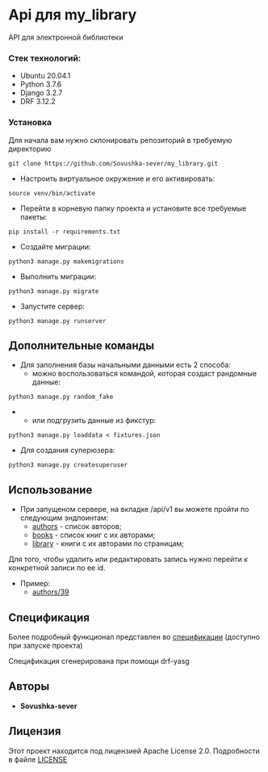 # Api для my_library
API для электронной библиотеки

### Стек технологий:

- Ubuntu 20.04.1
- Python 3.7.6
- Django 3.2.7
- DRF 3.12.2

### Установка

Для начала вам нужно склонировать репозиторий в требуемую директорию
```
git clone https://github.com/Sovushka-sever/my_library.git
```
- Настроить виртуальное окружение и его активировать:
```
source venv/bin/activate
```
- Перейти в корневую папку проекта и установите все требуемые пакеты:
```
pip install -r requirements.txt
```
- Создайте миграции:
```
python3 manage.py makemigrations
```
- Выполнить миграции:
```
python3 manage.py migrate
```
- Запустите сервер: 
```
python3 manage.py runserver
```

## Дополнительные команды

- Для заполнения базы начальными данными есть 2 способа:
  - можно воспользоваться командой, которая создаст рандомные данные:

```
python3 manage.py random_fake
```
- 
  - или подгрузить данные из фикстур:
```
python3 manage.py loaddata < fixtures.json
```
- Для создания суперюзера:
```
python3 manage.py createsuperuser
```
## Использование

- При запущеном сервере, на вкладке /api/v1 вы можете пройти по следующим эндпоинтам:
    - [authors](http://localhost:8080/api/v1/authors) - список авторов;
    - [books](http://localhost:8080/api/v1/books) - список книг с их авторами;
    - [library](http://localhost:8080/api/v1/library) - книги с их авторами по страницам;

Для того, чтобы удалить или редактировать запись нужно перейти к конкретной записи по ее id. 
- Пример:
    - [authors/39](http://localhost:8081/api/v1/authors/39/)

## Спецификация

Более подробный функционал представлен во [спецификации](http://127.0.0.1:8000/swagger/)
(доступно при запуске проекта)

Спецификация сгенерирована при помощи drf-yasg

## Авторы

* **Sovushka-sever** 

## Лицензия

Этот проект находится под лицензией Apache License 2.0. Подробности в файле  [LICENSE](https://github.com/Sovushka-sever/infra_sp2/blob/master/LICENSE)
